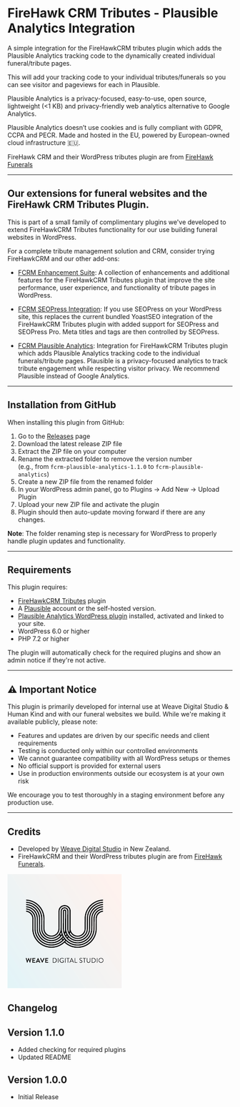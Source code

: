 # FireHawk CRM Tributes - Plausible Analytics Integration

A simple integration for the FireHawkCRM tributes plugin which adds the Plausible Analytics tracking code to the dynamically created individual funeral/tribute pages.

This will add your tracking code to your individual tributes/funerals so you can see visitor and pageviews for each in Plausible.

Plausible Analytics is a privacy-focused, easy-to-use, open source, lightweight (<1 KB) and privacy-friendly web analytics alternative to Google Analytics.

Plausible Analytics doesn’t use cookies and is fully compliant with GDPR, CCPA and PECR. Made and hosted in the EU, powered by European-owned cloud infrastructure 🇪🇺.

FireHawk CRM and their WordPress tributes plugin are from [FireHawk Funerals](https://firehawkfunerals.com)

---

## Our extensions for funeral websites and the FireHawk CRM Tributes Plugin.
This is part of a small family of complimentary plugins we've developed to extend FireHawkCRM Tributes functionality for our use building funeral websites in WordPress.

For a complete tribute management solution and CRM, consider trying FireHawkCRM and our other add-ons:

- [FCRM Enhancement Suite](https://github.com/weavedigitalstudio/fcrm-enhancement-suite):
A collection of enhancements and additional features for the FireHawkCRM Tributes plugin that improve the site performance, user experience, and functionality of tribute pages in WordPress.

- [FCRM SEOPress Integration](https://github.com/weavedigitalstudio/fcrm-seopress):
If you use SEOPress on your WordPress site, this replaces the current bundled YoastSEO integration of the FireHawkCRM Tributes plugin with added support for SEOPress and SEOPress Pro. Meta titles and tags are then controlled by SEOPress.

- [FCRM Plausible Analytics](https://github.com/weavedigitalstudio/fcrm-plausible-analytics):
Integration for FireHawkCRM Tributes plugin which adds Plausible Analytics tracking code to the individual funerals/tribute pages. Plausible is a privacy-focused analytics to track tribute engagement while respecting visitor privacy. We recommend Plausible instead of Google Analytics.

---

## Installation from GitHub
When installing this plugin from GitHub:
1. Go to the [Releases](https://github.com/weavedigitalstudio/fcrm-plausible-analytics/releases) page
2. Download the latest release ZIP file
3. Extract the ZIP file on your computer
4. Rename the extracted folder to remove the version number  
   (e.g., from `fcrm-plausible-analytics-1.1.0` to `fcrm-plausible-analytics`)
5. Create a new ZIP file from the renamed folder
6. In your WordPress admin panel, go to Plugins → Add New → Upload Plugin
7. Upload your new ZIP file and activate the plugin
8. Plugin should then auto-update moving forward if there are any changes.

**Note**: The folder renaming step is necessary for WordPress to properly handle plugin updates and functionality.

---

## Requirements

This plugin requires:
- [FireHawkCRM Tributes](https://firehawkfunerals.com) plugin
- A [Plausible](https://plausible.io) account or the self-hosted version.
- [Plausible Analytics WordPress plugin](https://wordpress.org/plugins/plausible-analytics/) installed, activated and linked to your site.
- WordPress 6.0 or higher
- PHP 7.2 or higher

The plugin will automatically check for the required plugins and show an admin notice if they're not active.

---

## ⚠️ Important Notice

This plugin is primarily developed for internal use at Weave Digital Studio & Human Kind and with our funeral websites we build. While we're making it available publicly, please note:

- Features and updates are driven by our specific needs and client requirements
- Testing is conducted only within our controlled environments
- We cannot guarantee compatibility with all WordPress setups or themes
- No official support is provided for external users
- Use in production environments outside our ecosystem is at your own risk

We encourage you to test thoroughly in a staging environment before any production use.

---

## Credits

- Developed by [Weave Digital Studio](https://weave.co.nz) in New Zealand.
- FireHawkCRM and their WordPress tributes plugin are from [FireHawk Funerals](https://firehawkfunerals.com).

![Plugin Icon](icon-256x256.png)


## Changelog

## Version 1.1.0
- Added checking for required plugins
- Updated README

## Version 1.0.0
- Initial Release